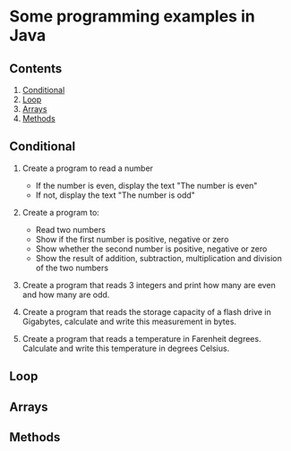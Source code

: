 Some programming examples in Java
===========================

## Contents
1. [Conditional](#conditional)
2. [Loop](#loop)
3. [Arrays](#arrays)
4. [Methods](#methods)

## Conditional

1. Create a program to read a number
	* If the number is even, display the text "The number is even"
	* If not, display the text "The number is odd"

2. Create a program to:
	* Read two numbers
	* Show if the first number is positive, negative or zero
	* Show whether the second number is positive, negative or zero
	* Show the result of addition, subtraction, multiplication and division of the two numbers

3. Create a program that reads 3 integers and print how many are even and how many are odd.

4. Create a program that reads the storage capacity of a flash drive in Gigabytes, calculate and write this measurement in bytes.

5. Create a program that reads a temperature in Farenheit degrees. Calculate and write this temperature in degrees Celsius.

## Loop

## Arrays

## Methods